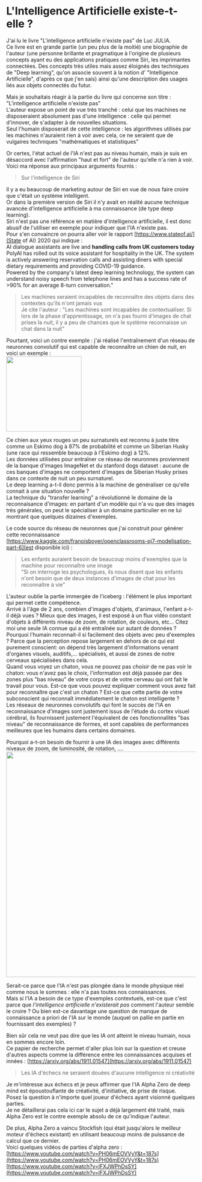 # L'Intelligence Artificielle existe-t-elle ?

J'ai lu le livre "L'intelligence artificielle n'existe pas" de Luc JULIA.   
Ce livre est en grande partie (un peu plus de la moitié) une biographie de l'auteur 
(une personne brillante et pragmatique à l'origine de plusieurs concepts ayant eu des applications pratiques comme Siri, les imprimantes connectées. 
Des concepts très utiles mais assez éloignés des techniques de "Deep learning", qu'on associe souvent à la notion d' "Intelligence Artificielle", d'après ce que j'en sais) 
ainsi qu'une description des usages liés aux objets connectés du futur.  

Mais je souhaitais réagir à la partie du livre qui concerne son titre : "L'intelligence artificielle n'existe pas"  
L'auteur expose un point de vue très tranché : celui que les machines ne disposeraient absolument pas d'une intelligence : 
celle qui permet d'innover, de s'adapter à de nouvelles situations.  
Seul l'humain disposerait de cette intelligence : les algorithmes utilisés par les machines n'auraient rien à voir avec cela, 
ce ne seraient que de vulgaires techniques "mathématiques et statistiques"  

Or certes, l'état actuel de l'IA n'est pas au niveau humain, mais je suis en désaccord avec l'affirmation "haut et fort" de l'auteur qu'elle n'a rien à voir.  
Voici ma réponse aux principaux arguments fournis :

> Sur l'intelligence de Siri  

Il y a eu beaucoup de marketing autour de Siri en vue de nous faire croire que c'était un système intelligent.  
Or dans la première version de Siri il n'y avait en réalité aucune technique avancée d'intelligence artificielle à ma connaissance (de type deep learning).  
Siri n'est pas une référence en matière d'intelligence artificielle, il est donc abusif de l'utiliser en exemple pour indiquer que l'IA n'existe pas.  
Pour s'en convaincre on pourra aller voir le rapport [https://www.stateof.ai/](State of AI) 2020 qui indique :  
AI dialogue assistants are live and **handling calls from UK customers today**  
PolyAI has rolled out its voice assistant for hospitality in the UK. The system is actively answering reservation calls and assisting diners with special dietary requirements and providing COVID-19 guidance.  
Powered by the company's latest deep learning technology, the system can understand noisy speech from telephone lines and has a success rate of >90% for an average 8-turn conversation."  

> Les machines seraient incapables de reconnaître des objets dans des contextes qu'ils n'ont jamais vus  
> Je cite l'auteur : "Les machines sont incapables de contextualiser. Si lors de la phase d'apprentissage, on n'a pas fourni d'images de chat prises la nuit, il y a peu de chances que le système reconnaisse un chat dans la nuit"  

Pourtant, voici un contre exemple : j'ai réalisé l'entraînement d'un réseau de neuronnes convolutif qui est capable de reconnaître un chien de nuit, en voici un exemple :  
<img src="https://blog.analysons.com/images/Screenshot_20201008-231908.jpg" width="200">

Ce chien aux yeux rouges un peu surnaturels est reconnu à juste titre comme un Eskimo dog à 87% de probabilité et comme un Siberian Husky (une race qui ressemble beaucoup à l'Eskimo dog) à 12%.  
Les données utilisées pour entraîner ce réseau de neuronnes proviennent de la banque d'images ImageNet et du stanford dogs dataset : aucune de ces banques d'images ne comportent d'images de Siberian Husky prises dans ce contexte de nuit un peu surnaturel.  
Le deep learning a-t-il donc permis à la machine de généraliser ce qu'elle connait à une situation nouvelle ?  
La technique du "transfer learning" a révolutionné le domaine de la reconnaisance d'images: en partant d'un modèle qui n'a vu que des images très générales, on peut le spécialiser à un domaine particulier en ne lui montrant que quelques dizaines d'exemples.  

Le code source du réseau de neuronnes que j'ai construit pour générer cette reconnaissance [https://www.kaggle.com/franoisboyer/openclassrooms-pj7-modelisation-part-6](est disponible ici) :  

> Les enfants auraient besoin de beaucoup moins d'exemples que la machine pour reconnaître une image  
> "Si on interroge les psychologues, ils nous disent que les enfants n'ont besoin que de deux instances d'images de chat pour les reconnaître à vie"  

L'auteur oublie la partie immergée de l'iceberg : l'élément le plus important qui permet cette compétence.  
Arrivé à l'âge de 2 ans, combien d'images d'objets, d'animaux, l'enfant a-t-il déjà vues ? Mieux que des images, il est exposé à un flux vidéo constant d'objets à différents niveau de zoom, de rotation, de couleurs, etc... Citez moi une seule IA connue qui a été entraînée sur autant de données ?   
Pourquoi l'humain reconnait-il si facilement des objets avec peu d'exemples ? Parce que la perception repose largement en dehors de ce qui est purement conscient: on dépend très largement d'informations venant d'organes visuels, auditifs,... spécialisés, et aussi de zones de notre cerveaux spécialisées dans cela.  
Quand vous voyez un chaton, vous ne pouvez pas *choisir* de ne pas voir le chaton: vous n'avez pas le choix, l'information est déjà passée par des zones plus "bas niveau" de votre corps et de votre cerveau qui ont fait le travail pour vous. Est-ce que vous pouvez expliquer comment vous avez fait pour reconnaître que c'est un chaton ? Est-ce que cette partie de votre subconscient qui reconnaît immédiatement le chaton est intelligente ?  
Les réseaux de neuronnes convolutifs qui font le succès de l'IA en reconnaissance d'images sont justement issus de l'étude du cortex visuel cérébral, ils fournissent justement l'équivalent de ces fonctionnalités "bas niveau" de reconnaissance de formes, et sont capables de performances meilleures que les humains dans certains domaines.  

Pourquoi a-t-on besoin de fournir à une IA des images avec différents niveaux de zoom, de luminosité, de rotation, ....  
<img src="https://blog.analysons.com/images/Data augmentation.png" width="600">

Serait-ce parce que l'IA n'est pas plongée dans le monde physique réel comme nous le sommes : elle n'a pas toutes nos connaissances.  
Mais si l'IA a besoin de ce type d'exemples contextuels, est-ce que c'est parce que *l'intelligence artificielle n'existerait pas* comment l'auteur semble le croire ? Ou bien est-ce davantage une question de manque de connaissance a priori de l'IA sur le monde (auquel on pallie en partie en fournissant des exemples) ?  

Bien sûr cela ne veut pas dire que les IA ont atteint le niveau humain, nous en sommes encore loin.  
Ce papier de recherche permet d'aller plus loin sur la question et creuse d'autres aspects comme la différence entre les connaissances acquises et innées : [https://arxiv.org/abs/1911.01547](https://arxiv.org/abs/1911.01547)  

> Les IA d'échecs ne seraient douées d'aucune intelligence ni créativité  

Je m'intéresse aux échecs et je peux affirmer que l'IA Alpha Zero de deep mind est époustouflante de créativité, d'initiative, de prise de risque.  
Posez la question à n'importe quel joueur d'échecs ayant visionné quelques parties.  
Je ne détaillerai pas cela ici car le sujet a déjà largement été traité, mais Alpha Zero est le contre exemple absolu de ce qu'indique l'auteur.

De plus, Alpha Zero a vaincu Stockfish (qui était jusqu'alors le meilleur moteur d'échecs existant) en utilisant beaucoup moins de puissance de calcul que ce dernier.  
Voici quelques vidéos de parties d'alpha zero :  
[https://www.youtube.com/watch?v=PH06mEOVVyY&t=187s](https://www.youtube.com/watch?v=PH06mEOVVyY&t=187s)
[https://www.youtube.com/watch?v=lFXJWPhDsSY](https://www.youtube.com/watch?v=lFXJWPhDsSY)








